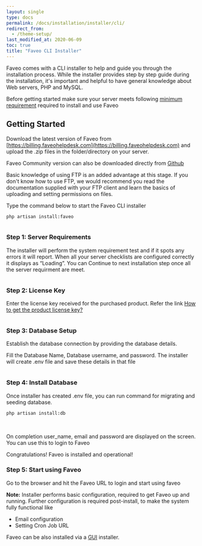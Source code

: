 ```yaml
---
layout: single
type: docs
permalink: /docs/installation/installer/cli/
redirect_from:
  - /theme-setup/
last_modified_at: 2020-06-09
toc: true
title: "Faveo CLI Installer"
---
```


Faveo comes with a CLI installer to help and guide you through the installation process. While the installer provides step by step guide during the installation, it's important and helpful to have general knowledge about Web servers, PHP and MySQL.

Before getting started make sure your server meets following [minimum requirement](/docs/system-requirement/requirement/) required to install and use Faveo

<a id="getting-started" name="getting-started"></a>
## Getting Started

Download the latest version of Faveo from [https://billing.faveohelpdesk.com](https://billing.faveohelpdesk.com) and upload the .zip files in the folder/directory on your server.

Faveo Community version can also be downloaded directly from [Github](https://github.com/ladybirdweb/faveo-helpdesk)

Basic knowledge of using FTP is an added advantage at this stage. If you don't know how to use FTP, we would recommend you read the documentation supplied with your FTP client and learn the basics of uploading and setting permissions on files. 

Type the command below to start the Faveo CLI installer

```sh
php artisan install:faveo
```

<img src="https://lh5.googleusercontent.com/Pmf71TrKPH-cHr2fBOUyJxusRodK0V56EAcGRh51z_7KXJkwdQfpbgK-EC72XlGVnpLW98Mx7FWN2bOc0WA0Zex-LxKFnWGLZxQXJRIpckE05ZFJshKtOvCDS3ksVUJsgcoJbBdL" alt="" />

<a id="step1" name="step1"></a>
### Step 1: Server Requirements

The installer will perform the system requirement test and if it spots any errors it will report. When all your server checklists are configured correctly it displays as “Loading”. You can Continue to next installation step once all the server requirment are meet.

<img src="https://lh5.googleusercontent.com/Pmf71TrKPH-cHr2fBOUyJxusRodK0V56EAcGRh51z_7KXJkwdQfpbgK-EC72XlGVnpLW98Mx7FWN2bOc0WA0Zex-LxKFnWGLZxQXJRIpckE05ZFJshKtOvCDS3ksVUJsgcoJbBdL" alt="" />
    
<a id="step2" name="step2"></a>
### Step 2: License Key

Enter the license key received for the purchased product. Refer the link [How to get the product license key?](/docs/helpers/license-key)

<img src="https://lh3.googleusercontent.com/hvtKHjaJN_ZHGiblc2Wzm0oQz-TnchDeNHZPQ8WA6YNd8s6Ub8queeUieYZqQbBV-wb9p8BQDjf-rS7xYuLCUsTdbl_iFnbb8w4fBKZfGOWztomUzOmrfLqLPpvy03tzGy0-ruby" alt="" />

<a id="step3" name="step3"></a>    
### Step 3: Database Setup

Establish the database connection by providing the database details.

Fill the Database Name, Database username, and password. The installer will create .env file and save these details in that file

<img src="https://lh4.googleusercontent.com/wsH3nAq8FBYpaFkDxY4T0T92msQVmzR_NSRYJj3Q88HLGFJzwDbc7GyHtHlYdItfFb-zgtBk2DQGrJZ0QW6mlP4cg42yzpjbypy37Z6QqqQCco6B5VqRfH_i6Sm0GtOW8X2ZnXXy" alt="" />


<a id="step4" name="step4"></a>
### Step 4: Install Database

Once installer has created .env file, you can run command for migrating and seeding database. 

```sh
php artisan install:db
```

<img src="https://lh3.googleusercontent.com/JO1GVEcDfOsObyw-AZDh24AYvXZ4LwJ7h-LKe0MtmBogRhMcBrZFh49-g_3fJ5Zcba_lRXPCGIkRfS_uWCLFTa-CIdd9XpThaNsHkpR8LGxc7YOkFt5HpFddXcHLmt5KulQdXzCS" alt="" />

<img src="https://lh6.googleusercontent.com/-Gh5codKaHw00G2a3IHezQaGl0r8KrvHpxl8hnAlbe5zn24P1ow3AQ89Q3AYCdtZmP74EUfi3LPFcAgZ3I6VnxV5KTYbwyYO1S0nrfblnl9z9xDhTLVrMiCgkLkvE-izwh2R-ppP" alt="" />
    
On completion user_name, email and password are displayed on the screen. You can use this to login to Faveo
    
Congratulations! Faveo is installed and operational!

<a id="step6" name="step6"></a>
### Step 5: Start using Faveo

Go to the browser and hit the Faveo URL to login and start using faveo
<img src="https://lh3.googleusercontent.com/4OXyz8qOcKKrxCOz7vEhnmQz7udSeJMlXNfwnVZ12zdlYKPHr_oozdhn6AGtwazdcmqfx-BdxE6Jj4ZHS3iLY4XtRmbH7RxjdB8l2vJZ4uWaIRwIdQNZILD2TcIzkn5hUzp6J7F2" alt="" />

**Note:** Installer performs basic configuration, required to get Faveo up and running. Further configuration is required post-install, to make the system fully functional like
- Email configuration
- Setting Cron Job URL

Faveo can be also installed via a [GUI](/docs/installation/installer/gui) installer. 
